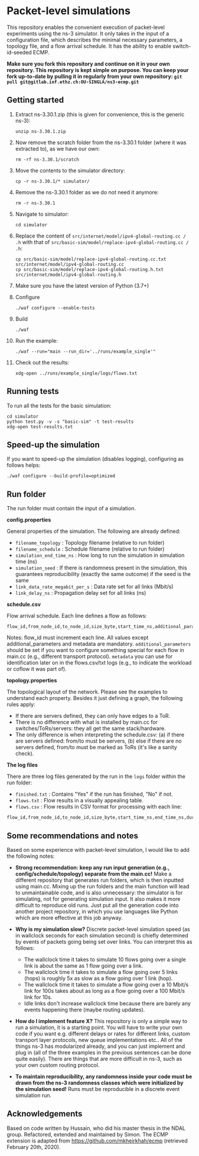 # Packet-level simulations

This repository enables the convenient execution of packet-level experiments using the ns-3 simulator. It only takes in the input of a configuration file, which describes the minimal necessary parameters, a topology file, and a flow arrival schedule. It has the ability to enable switch-id-seeded ECMP.

**Make sure you fork this repository and continue on it in your own repository. This repository is kept simple on purpose. You can keep your fork up-to-date by pulling it in regularly from your own repository: `git pull git@gitlab.inf.ethz.ch:OU-SINGLA/ns3-ecmp.git`**

## Getting started

1. Extract ns-3.30.1.zip (this is given for convenience, this is the generic ns-3):
   ```
   unzip ns-3.30.1.zip
   ```
   
2. Now remove the scratch folder from the ns-3.30.1 folder (where it was extracted to), as we have our own:
   ```
   rm -rf ns-3.30.1/scratch
   ```
   
3. Move the contents to the simulator directory:
   ```
   cp -r ns-3.30.1/* simulator/
   ```
   
4. Remove the ns-3.30.1 folder as we do not need it anymore:
   ```
   rm -r ns-3.30.1
   ```

5. Navigate to simulator:
   ```
   cd simulator
   ```

6. Replace the content of `src/internet/model/ipv4-global-routing.cc / .h` with that of `src/basic-sim/model/replace-ipv4-global-routing.cc / .h`:
   ```
   cp src/basic-sim/model/replace-ipv4-global-routing.cc.txt src/internet/model/ipv4-global-routing.cc
   cp src/basic-sim/model/replace-ipv4-global-routing.h.txt src/internet/model/ipv4-global-routing.h
   ```

7. Make sure you have the latest version of Python (3.7+)
   
8. Configure
    ```
    ./waf configure --enable-tests
    ```
   
9. Build
    ```
    ./waf
    ```
   
10. Run the example:
    ```
    ./waf --run="main --run_dir='../runs/example_single'"
    ```

11. Check out the results:
    ```
    xdg-open ../runs/example_single/logs/flows.txt
    ```
 
 ## Running tests
 
To run all the tests for the basic simulation:

```
cd simulator
python test.py -v -s "basic-sim" -t test-results
xdg-open test-results.txt
```
 
 ## Speed-up the simulation
 
If you want to speed-up the simulation (disables logging), configuring as follows helps:
 ```
 ./waf configure --build-profile=optimized
 ```


## Run folder

The run folder must contain the input of a simulation.

**config.properties**

General properties of the simulation. The following are already defined:

* `filename_topology` : Topology filename (relative to run folder)
* `filename_schedule` : Schedule filename (relative to run folder)
* `simulation_end_time_ns` : How long to run the simulation in simulation time (ns)
* `simulation_seed` : If there is randomness present in the simulation, this guarantees reproducibility (exactly the same outcome) if the seed is the same
* `link_data_rate_megabit_per_s` : Data rate set for all links (Mbit/s)
* `link_delay_ns` : Propagation delay set for all links (ns)

**schedule.csv**

Flow arrival schedule. Each line defines a flow as follows:

```
flow_id,from_node_id,to_node_id,size_byte,start_time_ns,additional_parameters,metadata
```

Notes: flow_id must increment each line. All values except additional_parameters and metadata are mandatory. `additional_parameters` should be set if you want to configure something special for each flow in main.cc (e.g., different transport protocol). `metadata` you can use for identification later on in the flows.csv/txt logs (e.g., to indicate the workload or coflow it was part of).

**topology.properties**

The topological layout of the network. Please see the examples to understand each property. Besides it just defining a graph, the following rules apply:

* If there are servers defined, they can only have edges to a ToR.
* There is no difference with what is installed by main.cc for switches/ToRs/servers: they all get the same stack/hardware.
* The only difference is when interpreting the schedule.csv: (a) if there are servers defined: from/to must be servers, (b) else if there are no servers defined, from/to must be marked as ToRs (it's like a sanity check).

**The log files**

There are three log files generated by the run in the `logs` folder within the run folder:

* `finished.txt` : Contains "Yes" if the run has finished, "No" if not.
* `flows.txt` : Flow results in a visually appealing table.
* `flows.csv` : Flow results in CSV format for processing with each line:

```
flow_id,from_node_id,to_node_id,size_byte,start_time_ns,end_time_ns,duration_ns,amount_sent_byte,metadata
```

## Some recommendations and notes

Based on some experience with packet-level simulation, I would like to add the following notes:

* **Strong recommendation: keep any run input generation (e.g., config/schedule/topology) separate from the main.cc!** Make a different repository that generates run folders, which is then inputted using main.cc. Mixing up the run folders and the main function will lead to unmaintainable code, and is also unnecessary: the simulator is for simulating, not for generating simulation input. It also makes it more difficult to reproduce old runs. Just put all the generation code into another project repository, in which you use languages like Python which are more effective at this job anyway.

* **Why is my simulation slow?** Discrete packet-level simulation speed (as in wallclock seconds for each simulation second) is chiefly determined by events of packets going being set over links. You can interpret this as follows:
  - The wallclock time it takes to simulate 10 flows going over a single link is about the same as 1 flow going over a link.
  - The wallclock time it takes to simulate a flow going over 5 links (hops) is roughly 5x as slow as a flow going over 1 link (hop).
  - The wallclock time it takes to simulate a flow going over a 10 Mbit/s link for 100s takes about as long as a flow going over a 100 Mbit/s link for 10s.
  - Idle links don't increase wallclock time because there are barely any events happening there (maybe routing updates).

* **How do I implement feature X?** This repository is only a simple way to run a simulation, it is a starting point. You will have to write your own code if you want e.g. different delays or rates for different links, custom transport layer protocols, new queue implementations etc.. All of the things ns-3 has modularized already, and you can just implement and plug in (all of the three examples in the previous sentences can be done quite easily). There are things that are more difficult in ns-3, such as your own custom routing protocol.

* **To maintain reproducibility, any randomness inside your code must be drawn from the ns-3 randomness classes which were initialized by the simulation seed!** Runs must be reproducible in a discrete event simulation run.


## Acknowledgements

Based on code written by Hussain, who did his master thesis in the NDAL group.
Refactored, extended and maintained by Simon. The ECMP extension is adapted from https://github.com/mkheirkhah/ecmp (retrieved February 20th, 2020).
